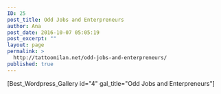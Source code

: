 ```yaml
---
ID: 25
post_title: Odd Jobs and Enterpreneurs
author: Ana
post_date: 2016-10-07 05:05:19
post_excerpt: ""
layout: page
permalink: >
  http://tattoomilan.net/odd-jobs-and-enterpreneurs/
published: true
---
```

[Best_Wordpress_Gallery id="4" gal_title="Odd Jobs and Enterpreneurs"]